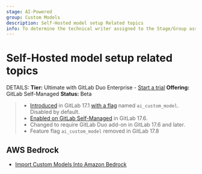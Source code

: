 ```yaml
---
stage: AI-Powered
group: Custom Models
description: Self-Hosted model setup Related topics
info: To determine the technical writer assigned to the Stage/Group associated with this page, see https://handbook.gitlab.com/handbook/product/ux/technical-writing/#assignments
---
```


# Self-Hosted model setup related topics

DETAILS:
**Tier:** Ultimate with GitLab Duo Enterprise - [Start a trial](https://about.gitlab.com/solutions/gitlab-duo-pro/sales/?type=free-trial)
**Offering:** GitLab Self-Managed
**Status:** Beta

> - [Introduced](https://gitlab.com/groups/gitlab-org/-/epics/12972) in GitLab 17.1 [with a flag](../feature_flags.md) named `ai_custom_model`. Disabled by default.
> - [Enabled on GitLab Self-Managed](https://gitlab.com/groups/gitlab-org/-/epics/15176) in GitLab 17.6.
> - Changed to require GitLab Duo add-on in GitLab 17.6 and later.
> - Feature flag `ai_custom_model` removed in GitLab 17.8

## AWS Bedrock

- [Import Custom Models Into Amazon Bedrock](https://www.youtube.com/watch?v=CA2AXfWWdpA)
